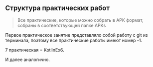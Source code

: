 ## Структура практических работ

> Все практические, которые можно собрать в APK формат, собраны в соответствующей папке APKs

Первое практическое занятие представляло собой работу с git из терминала, поэтому все практические работы имеют номер -1.

7 практическая = KotlinEx6.

И далее аналогично.